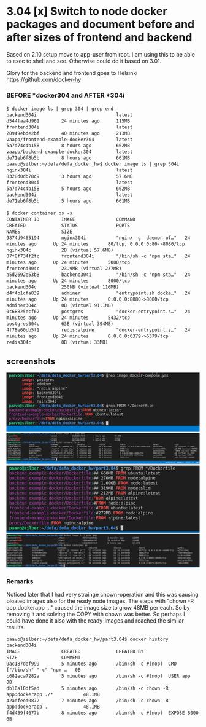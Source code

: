 # 3.04 [x] Switch to node docker packages and document before and after sizes of frontend and backend

   Based on 2.10 setup move to app-user from root. I am using this to be able to exec to shell and see.
    Otherwise could do it based on 3.01.

Glory for the backend and frontend goes to Helsinki https://github.com/docker-hy

### BEFORE *docker304 and AFTER *304i
    $ docker image ls | grep 304 | grep end
    backend304i                             latest              d544faa4d961        24 minutes ago      115MB
    frontend304i                            latest              20949ebde2bf        40 minutes ago      213MB
    vaapo/frontend-example-docker304        latest              5a7d74c4b158        8 hours ago         662MB
    vaapo/backend-example-docker304         latest              de71eb6f8b5b        8 hours ago         661MB
    paavo@silber:~/defa/defa_docker_hw$ docker image ls | grep 304i
    nginx304i                               latest              8328d0db78c9        3 hours ago         57.6MB
    frontend304i                            latest              5a7d74c4b158        5 hours ago         662MB
    backend304i                             latest              de71eb6f8b5b        5 hours ago         661MB
    
    $ docker container ps -s
    CONTAINER ID        IMAGE               COMMAND                  CREATED             STATUS              PORTS                          NAMES               SIZE
    9874d9465194        nginx304i           "nginx -g 'daemon of…"   24 minutes ago      Up 24 minutes       80/tcp, 0.0.0.0:80->8080/tcp   nginx304c           2B (virtual 57.6MB)
    07f8f734f2fc        frontend304i        "/bin/sh -c 'npm sta…"   24 minutes ago      Up 24 minutes       5000/tcp                       frontend304c        23.9MB (virtual 237MB)
    a5d2692e53b8        backend304i         "/bin/sh -c 'npm sta…"   24 minutes ago      Up 24 minutes       8000/tcp                       backend304c         250kB (virtual 116MB)
    d4f4b1cfa839        adminer             "entrypoint.sh docke…"   24 minutes ago      Up 24 minutes       0.0.0.0:8080->8080/tcp         adminer304c         0B (virtual 91.1MB)
    0c68825ecf62        postgres            "docker-entrypoint.s…"   24 minutes ago      Up 24 minutes       5432/tcp                       postgres304c        63B (virtual 394MB)
    4f78e60cb5f1        redis:alpine        "docker-entrypoint.s…"   24 minutes ago      Up 24 minutes       0.0.0.0:6379->6379/tcp         redis304c           0B (virtual 33MB)

## screenshots
![shot](./BEFORE_from_images.png)
![shot](./before-ubuntu-based-304.png)
![shot](./FROM-images-iterations.png)
![shot](./AFTER-front213-back115.png)


### Remarks
Noticed later that I had very strainge chown-operation and this was causing bloated images also for the ready node images.
The steps with "chown -R app:dockerapp ..." caused the image size to grow 48MB per each. So by removing it and solving the COPY with chown was better.
So perhaps I could have done it also with the ready-images and reached the similar results.

    paavo@silber:~/defa/defa_docker_hw/part3.04$ docker history backend304i
    IMAGE               CREATED             CREATED BY                                      SIZE                COMMENT
    9ac187def999        5 minutes ago       /bin/sh -c #(nop)  CMD ["/bin/sh" "-c" "npm …   0B                  
    c682eca7282a        5 minutes ago       /bin/sh -c #(nop)  USER app                     0B                  
    db10a10df5ad        5 minutes ago       /bin/sh -c chown -R app:dockerapp ./*           48.1MB              
    42adfeed0872        7 minutes ago       /bin/sh -c chown -R app:dockerapp .             48.1MB              
    f4d459f4677b        8 minutes ago       /bin/sh -c #(nop)  EXPOSE 8000                  0B       
